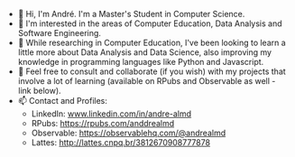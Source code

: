 - 👋 Hi, I'm André. I'm a Master's Student in Computer Science.
- 👀 I'm interested in the areas of Computer Education, Data Analysis and Software Engineering. 
- 🌱 While researching in Computer Education, I've been looking to learn a little more about Data Analysis and Data Science, also improving my knowledge in programming languages like Python and Javascript.
- 💬 Feel free to consult and collaborate (if you wish) with my projects that involve a lot of learning (available on RPubs and Observable as well - link below).
- 📫 Contact and Profiles:
  - LinkedIn: www.linkedin.com/in/andre-almd
  - RPubs: https://rpubs.com/anddrealmd
  - Observable: https://observablehq.com/@andrealmd
  - Lattes: http://lattes.cnpq.br/3812670908777878


<!---
almdanddre/almdanddre is a ✨ special ✨ repository because its `README.md` (this file) appears on your GitHub profile.
You can click the Preview link to take a look at your changes.
--->
